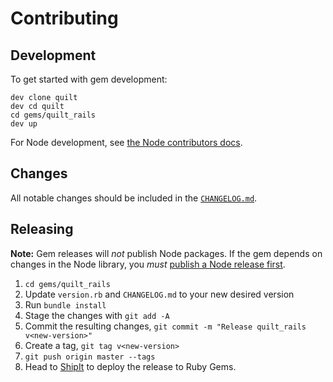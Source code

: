 # Contributing

## Development

To get started with gem development:

```
dev clone quilt
dev cd quilt
cd gems/quilt_rails
dev up
```

For Node development, see [the Node contributors docs](.github/CONTRIBUTING.md).

## Changes

All notable changes should be included in the [`CHANGELOG.md`](CHANGELOG.md).

## Releasing

**Note:** Gem releases will _not_ publish Node packages. If the gem depends on changes in the Node library, you _must_ [publish a Node release first](../../documentation/guides/release-and-deploy.md).

1. `cd gems/quilt_rails`
1. Update `version.rb` and `CHANGELOG.md` to your new desired version
1. Run `bundle install`
1. Stage the changes with `git add -A`
1. Commit the resulting changes, `git commit -m "Release quilt_rails v<new-version>"`
1. Create a tag, `git tag v<new-version>`
1. `git push origin master --tags`
1. Head to [ShipIt](https://shipit.shopify.io/shopify/quilt/gem) to deploy the release to Ruby Gems.
